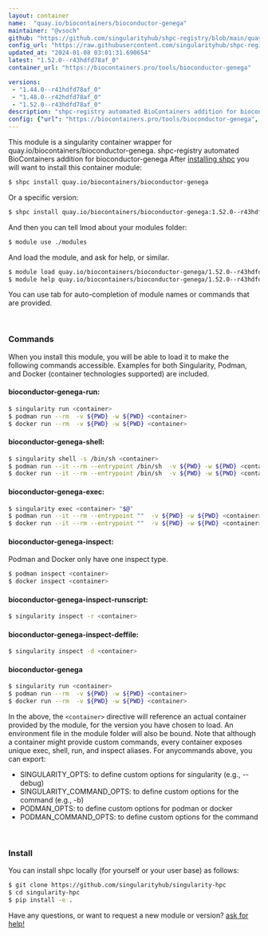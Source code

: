 ```yaml
---
layout: container
name:  "quay.io/biocontainers/bioconductor-genega"
maintainer: "@vsoch"
github: "https://github.com/singularityhub/shpc-registry/blob/main/quay.io/biocontainers/bioconductor-genega/container.yaml"
config_url: "https://raw.githubusercontent.com/singularityhub/shpc-registry/main/quay.io/biocontainers/bioconductor-genega/container.yaml"
updated_at: "2024-01-08 03:01:31.690654"
latest: "1.52.0--r43hdfd78af_0"
container_url: "https://biocontainers.pro/tools/bioconductor-genega"

versions:
 - "1.44.0--r41hdfd78af_0"
 - "1.48.0--r42hdfd78af_0"
 - "1.52.0--r43hdfd78af_0"
description: "shpc-registry automated BioContainers addition for bioconductor-genega"
config: {"url": "https://biocontainers.pro/tools/bioconductor-genega", "maintainer": "@vsoch", "description": "shpc-registry automated BioContainers addition for bioconductor-genega", "latest": {"1.52.0--r43hdfd78af_0": "sha256:238225371b75915f4cfdaad59a99295f0b85cebec591159e581a344f91b8a5d8"}, "tags": {"1.44.0--r41hdfd78af_0": "sha256:aab4f0174e4f2607662a3002907f06384361abb9f3537f8717e0c0ada7df7cda", "1.48.0--r42hdfd78af_0": "sha256:3e688616b99ad4af9cffa50ede5093dbbae1b21d2a827758abc9249dff278f54", "1.52.0--r43hdfd78af_0": "sha256:238225371b75915f4cfdaad59a99295f0b85cebec591159e581a344f91b8a5d8"}, "docker": "quay.io/biocontainers/bioconductor-genega"}
---
```


This module is a singularity container wrapper for quay.io/biocontainers/bioconductor-genega.
shpc-registry automated BioContainers addition for bioconductor-genega
After [installing shpc](#install) you will want to install this container module:


```bash
$ shpc install quay.io/biocontainers/bioconductor-genega
```

Or a specific version:

```bash
$ shpc install quay.io/biocontainers/bioconductor-genega:1.52.0--r43hdfd78af_0
```

And then you can tell lmod about your modules folder:

```bash
$ module use ./modules
```

And load the module, and ask for help, or similar.

```bash
$ module load quay.io/biocontainers/bioconductor-genega/1.52.0--r43hdfd78af_0
$ module help quay.io/biocontainers/bioconductor-genega/1.52.0--r43hdfd78af_0
```

You can use tab for auto-completion of module names or commands that are provided.

<br>

### Commands

When you install this module, you will be able to load it to make the following commands accessible.
Examples for both Singularity, Podman, and Docker (container technologies supported) are included.

#### bioconductor-genega-run:

```bash
$ singularity run <container>
$ podman run --rm  -v ${PWD} -w ${PWD} <container>
$ docker run --rm  -v ${PWD} -w ${PWD} <container>
```

#### bioconductor-genega-shell:

```bash
$ singularity shell -s /bin/sh <container>
$ podman run --it --rm --entrypoint /bin/sh  -v ${PWD} -w ${PWD} <container>
$ docker run --it --rm --entrypoint /bin/sh  -v ${PWD} -w ${PWD} <container>
```

#### bioconductor-genega-exec:

```bash
$ singularity exec <container> "$@"
$ podman run --it --rm --entrypoint ""  -v ${PWD} -w ${PWD} <container> "$@"
$ docker run --it --rm --entrypoint ""  -v ${PWD} -w ${PWD} <container> "$@"
```

#### bioconductor-genega-inspect:

Podman and Docker only have one inspect type.

```bash
$ podman inspect <container>
$ docker inspect <container>
```

#### bioconductor-genega-inspect-runscript:

```bash
$ singularity inspect -r <container>
```

#### bioconductor-genega-inspect-deffile:

```bash
$ singularity inspect -d <container>
```



#### bioconductor-genega

```bash
$ singularity run <container>
$ podman run --rm  -v ${PWD} -w ${PWD} <container>
$ docker run --rm  -v ${PWD} -w ${PWD} <container>
```


In the above, the `<container>` directive will reference an actual container provided
by the module, for the version you have chosen to load. An environment file in the
module folder will also be bound. Note that although a container
might provide custom commands, every container exposes unique exec, shell, run, and
inspect aliases. For anycommands above, you can export:

 - SINGULARITY_OPTS: to define custom options for singularity (e.g., --debug)
 - SINGULARITY_COMMAND_OPTS: to define custom options for the command (e.g., -b)
 - PODMAN_OPTS: to define custom options for podman or docker
 - PODMAN_COMMAND_OPTS: to define custom options for the command

<br>

### Install

You can install shpc locally (for yourself or your user base) as follows:

```bash
$ git clone https://github.com/singularityhub/singularity-hpc
$ cd singularity-hpc
$ pip install -e .
```

Have any questions, or want to request a new module or version? [ask for help!](https://github.com/singularityhub/singularity-hpc/issues)